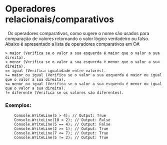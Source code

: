 # Operadores relacionais/comparativos

&nbsp; Os operadores comparativos, como sugere o nome são usados para comparação de valores retornando o valor lógico verdadeiro ou falso. Abaixo é apresentado a lista de operadores comparativos em C#.

    > maior (Verifica se o valor a sua esquerda é maior que o valor a sua direita).
    < menor (Verifica se o valor a sua esquerda é menor que o valor a sua direita).
    == igual (Verifica igualidade entre valores).
    >= maior ou igual (Verifica se o valor a sua esquerda é maior ou igual que o valor a sua direita).
    <= menor ou igual (Verifica se o valor a sua esquerda é menor ou igual que o valor a sua direita).
    != diferente (Verifica se os valores são diferentes).


### Exemplos:

```
    Console.WriteLine(5 > 4); // Output: True
    Console.WriteLine(10 < 2); // Output: False
    Console.WriteLine(5 == 4); // Output: False
    Console.WriteLine(2 >= 1); // Output: True
    Console.WriteLine(7 <= 7); // Output: True
    Console.WriteLine(5 != 2); // Output: True
```